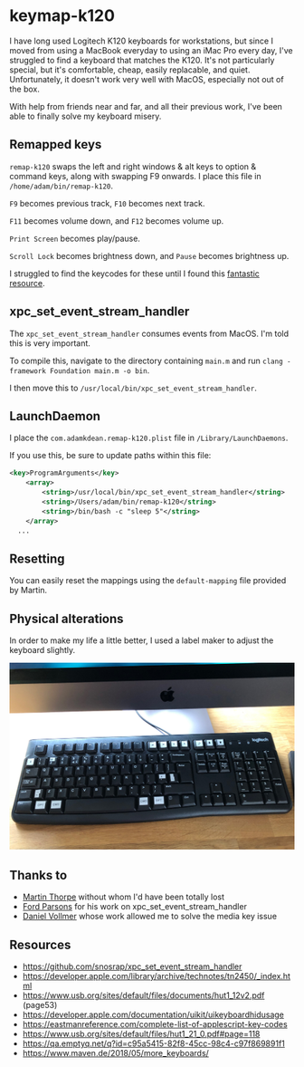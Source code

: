 # keymap-k120

I have long used Logitech K120 keyboards for workstations, but since I moved from using a MacBook everyday to using an iMac Pro every day, I've struggled to find a keyboard that matches the K120. It's not particularly special, but it's comfortable, cheap, easily replacable, and quiet. Unfortunately, it doesn't work very well with MacOS, especially not out of the box.

With help from friends near and far, and all their previous work, I've been able to finally solve my keyboard misery.

## Remapped keys

`remap-k120` swaps the left and right windows & alt keys to option & command keys, along with swapping F9 onwards. I place this file in `/home/adam/bin/remap-k120`.

`F9` becomes previous track, `F10` becomes next track.

 `F11` becomes volume down, and `F12` becomes volume up.

`Print Screen` becomes play/pause.

`Scroll Lock` becomes brightness down, and `Pause` becomes brightness up.

I struggled to find the keycodes for these until I found this [fantastic resource](https://www.maven.de/2018/05/more_keyboards/).

## xpc_set_event_stream_handler

The `xpc_set_event_stream_handler` consumes events from MacOS. I'm told this is very important.

To compile this, navigate to the directory containing `main.m` and run `clang -framework Foundation main.m -o bin`.

I then move this to `/usr/local/bin/xpc_set_event_stream_handler`.

## LaunchDaemon

I place the `com.adamkdean.remap-k120.plist` file in `/Library/LaunchDaemons`.

If you use this, be sure to update paths within this file:

```xml
<key>ProgramArguments</key>
	<array>
		<string>/usr/local/bin/xpc_set_event_stream_handler</string>
		<string>/Users/adam/bin/remap-k120</string>
		<string>/bin/bash -c "sleep 5"</string>
	</array>
  ...
```

## Resetting

You can easily reset the mappings using the `default-mapping` file provided by Martin.

## Physical alterations

In order to make my life a little better, I used a label maker to adjust the keyboard slightly.

![preview](image.jpg)

## Thanks to

- [Martin Thorpe](https://www.thorpe.org.uk) without whom I'd have been totally lost
- [Ford Parsons](https://github.com/snosrap) for his work on xpc_set_event_stream_handler
- [Daniel Vollmer](https://www.maven.de/2018/05/more_keyboards/) whose work allowed me to solve the media key issue

## Resources

- https://github.com/snosrap/xpc_set_event_stream_handler
- https://developer.apple.com/library/archive/technotes/tn2450/_index.html
- https://www.usb.org/sites/default/files/documents/hut1_12v2.pdf (page53)
- https://developer.apple.com/documentation/uikit/uikeyboardhidusage
- https://eastmanreference.com/complete-list-of-applescript-key-codes
- https://www.usb.org/sites/default/files/hut1_21_0.pdf#page=118
- https://qa.emptyq.net/q?id=c95a5415-82f8-45cc-98c4-c97f869891f1
- https://www.maven.de/2018/05/more_keyboards/